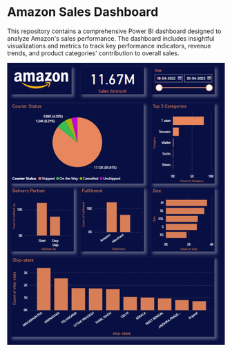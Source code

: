 # Amazon Sales Dashboard
This repository contains a comprehensive Power BI dashboard designed to analyze Amazon's sales performance. The dashboard includes insightful visualizations and metrics to track key performance indicators, revenue trends, and product categories' contribution to overall sales.

![image alt](https://github.com/ArunRoshan123/Amazon_Sales_Dashboard/blob/3e87ae7999db1dca242df2dee05a06ffaf10cd69/Dashboard)
